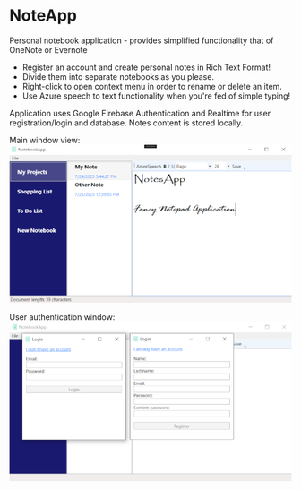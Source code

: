 # NoteApp
Personal notebook application - provides simplified functionality that of OneNote or Evernote

- Register an account and create personal notes in Rich Text Format!
- Divide them into separate notebooks as you please.
- Right-click to open context menu in order to rename or delete an item.
- Use Azure speech to text functionality when you're fed of simple typing!

Application uses Google Firebase Authentication and Realtime for user registration/login and database. Notes content is stored locally.

Main window view: 
![alt text](Screenshots/MainWindowResized.png?raw=true)

User authentication window:
![alt text](Screenshots/UserAuthenticationResized.png?raw=true)
